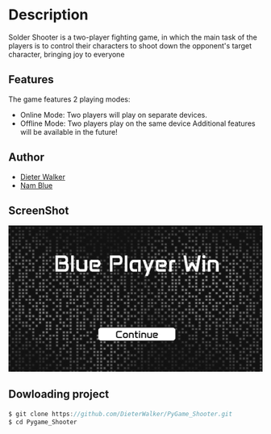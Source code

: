 # Description
Solder Shooter is a two-player fighting game, in which the main task of the players is to control their characters to shoot down the opponent's target character, bringing joy to everyone
## Features
The game features 2 playing modes: 
- Online Mode: Two players will play on separate devices. 
- Offline Mode: Two players play on the same device
Additional features will be available in the future!
## Author
- [Dieter Walker](https://github.com/DieterWalker)
- [Nam Blue](https://github.com/nam050402)
## ScreenShot
![Alternative text](./assets/readme_image/image_1.png)
## Dowloading project
```javascript
$ git clone https://github.com/DieterWalker/PyGame_Shooter.git
$ cd Pygame_Shooter
```

<!-- ## Installation Python3 and Pygame
Update packetlist

```bash
Sudo apt update
```

Upgrade new version

```bash
Sudo apt -y upgrade
```

Dowload Python3

```bash
Sudo apt install python3
```

Dowload python3-pip

```bash
Sudo apt install python3-pip
```

Dowload pygame

```bash
pip install pygame
```

## Setup port 

Check port

```bash
Sudo ufw status verbose
```


```bash
Sudo ufw enable
```

Open port 80

```bash
Sudo ufw allow 80/tcp
``` -->

